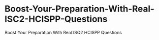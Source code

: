 # Boost-Your-Preparation-With-Real-ISC2-HCISPP-Questions
Boost Your Preparation With Real ISC2 HCISPP Questions
